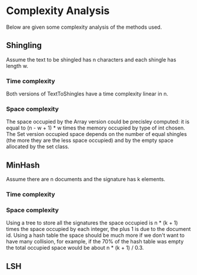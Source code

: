 # Complexity Analysis
Below are given some complexity analysis of the methods used.

## Shingling
Assume the text to be shingled has n characters and each shingle has length w.
### Time complexity
Both versions of TextToShingles have a time complexity linear in n.
### Space complexity
The space occupied by the Array version could be precisley computed: it is equal to (n - w + 1) * w times the memory occupied by type of int chosen. The Set version occupied space depends on the number of equal shingles (the more they are the less space occupied) and by the empty space allocated by the set class.  


## MinHash
Assume there are n documents and the signature has k elements.

### Time complexity

### Space complexity
Using a tree to store all the signatures the space occupied is n * (k + 1) times the space occupied by each integer, the plus 1 is due to the document id.
Using a hash table the space should be much more if we don't want to have many collision, for example, if the 70% of the hash table was empty the total occupied space would be about n * (k + 1) / 0.3.

## LSH
